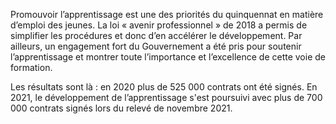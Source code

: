 <p>
  <span id="brief">
    Promouvoir l’apprentissage est une des priorités du quinquennat en matière d’emploi des jeunes. La loi « avenir professionnel » de 2018 a permis de simplifier les procédures et donc d’en accélérer le développement. Par ailleurs, un engagement fort du Gouvernement a été pris pour soutenir l’apprentissage et montrer toute l’importance et l’excellence de cette voie de formation. 
  </span>
</p>

<p>
    Les résultats sont là : en 2020 plus de 525 000 contrats ont été signés. En 2021, le développement de l’apprentissage s'est poursuivi avec plus de 700 000 contrats signés lors du relevé de novembre 2021.
</p>
